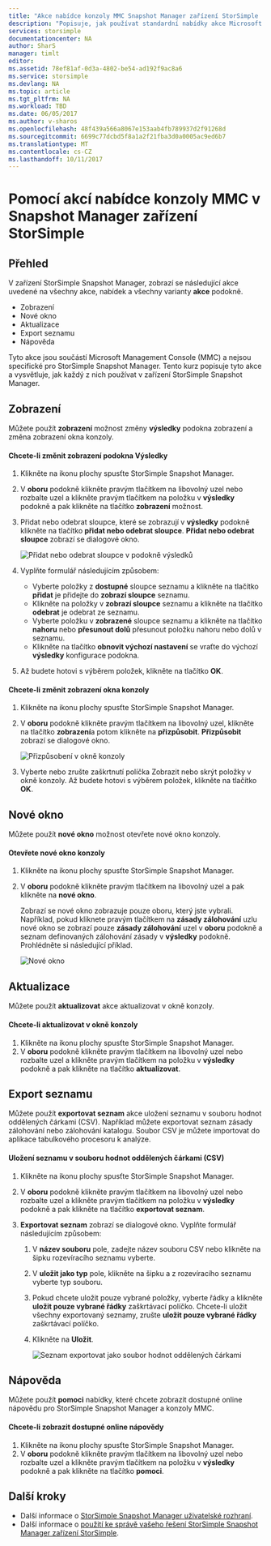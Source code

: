 ```yaml
---
title: "Akce nabídce konzoly MMC Snapshot Manager zařízení StorSimple | Microsoft Docs"
description: "Popisuje, jak používat standardní nabídky akce Microsoft Management Console (MMC) v zařízení StorSimple Snapshot Manager."
services: storsimple
documentationcenter: NA
author: SharS
manager: timlt
editor: 
ms.assetid: 78ef81af-0d3a-4802-be54-ad192f9ac8a6
ms.service: storsimple
ms.devlang: NA
ms.topic: article
ms.tgt_pltfrm: NA
ms.workload: TBD
ms.date: 06/05/2017
ms.author: v-sharos
ms.openlocfilehash: 48f439a566a8067e153aab4fb789937d2f91268d
ms.sourcegitcommit: 6699c77dcbd5f8a1a2f21fba3d0a0005ac9ed6b7
ms.translationtype: MT
ms.contentlocale: cs-CZ
ms.lasthandoff: 10/11/2017
---
```

# <a name="use-the-mmc-menu-actions-in-storsimple-snapshot-manager"></a>Pomocí akcí nabídce konzoly MMC v Snapshot Manager zařízení StorSimple

## <a name="overview"></a>Přehled
V zařízení StorSimple Snapshot Manager, zobrazí se následující akce uvedené na všechny akce, nabídek a všechny varianty **akce** podokně.

* Zobrazení
* Nové okno 
* Aktualizace 
* Export seznamu 
* Nápověda 

Tyto akce jsou součástí Microsoft Management Console (MMC) a nejsou specifické pro StorSimple Snapshot Manager. Tento kurz popisuje tyto akce a vysvětluje, jak každý z nich používat v zařízení StorSimple Snapshot Manager.

## <a name="view"></a>Zobrazení
Můžete použít **zobrazení** možnost změny **výsledky** podokna zobrazení a změna zobrazení okna konzoly. 

#### <a name="to-change-the-results-pane-view"></a>Chcete-li změnit zobrazení podokna Výsledky
1. Klikněte na ikonu plochy spusťte StorSimple Snapshot Manager.
2. V **oboru** podokně klikněte pravým tlačítkem na libovolný uzel nebo rozbalte uzel a klikněte pravým tlačítkem na položku v **výsledky** podokně a pak klikněte na tlačítko **zobrazení** možnost. 
3. Přidat nebo odebrat sloupce, které se zobrazují v **výsledky** podokně klikněte na tlačítko **přidat nebo odebrat sloupce**. **Přidat nebo odebrat sloupce** zobrazí se dialogové okno.
   
    ![Přidat nebo odebrat sloupce v podokně výsledků](./media/storsimple-snapshot-manager-mmc-menu/HCS_SSM_Add_remove_columns.png) 
4. Vyplňte formulář následujícím způsobem:
   
   * Vyberte položky z **dostupné** sloupce seznamu a klikněte na tlačítko **přidat** je přidejte do **zobrazí sloupce** seznamu. 
   * Klikněte na položky v **zobrazí sloupce** seznamu a klikněte na tlačítko **odebrat** je odebrat ze seznamu. 
   * Vyberte položku v **zobrazené** sloupce seznamu a klikněte na tlačítko **nahoru** nebo **přesunout dolů** přesunout položku nahoru nebo dolů v seznamu. 
   * Klikněte na tlačítko **obnovit výchozí nastavení** se vraťte do výchozí **výsledky** konfigurace podokna. 
5. Až budete hotovi s výběrem položek, klikněte na tlačítko **OK**. 

#### <a name="to-change-the-console-window-view"></a>Chcete-li změnit zobrazení okna konzoly
1. Klikněte na ikonu plochy spusťte StorSimple Snapshot Manager.
2. V **oboru** podokně klikněte pravým tlačítkem na libovolný uzel, klikněte na tlačítko **zobrazení**a potom klikněte na **přizpůsobit**. **Přizpůsobit** zobrazí se dialogové okno.
   
    ![Přizpůsobení v okně konzoly](./media/storsimple-snapshot-manager-mmc-menu/HCS_SSM_Customize.png) 
3. Vyberte nebo zrušte zaškrtnutí políčka Zobrazit nebo skrýt položky v okně konzoly. Až budete hotovi s výběrem položek, klikněte na tlačítko **OK**.

## <a name="new-window-from-here"></a>Nové okno
Můžete použít **nové okno** možnost otevřete nové okno konzoly.

#### <a name="to-open-a-new-console-window"></a>Otevřete nové okno konzoly
1. Klikněte na ikonu plochy spusťte StorSimple Snapshot Manager.
2. V **oboru** podokně klikněte pravým tlačítkem na libovolný uzel a pak klikněte na **nové okno**. 
   
    Zobrazí se nové okno zobrazuje pouze oboru, který jste vybrali. Například, pokud kliknete pravým tlačítkem na **zásady zálohování** uzlu nové okno se zobrazí pouze **zásady zálohování** uzel v **oboru** podokně a seznam definovaných zálohování zásady v **výsledky** podokně. Prohlédněte si následující příklad.
   
    ![Nové okno](./media/storsimple-snapshot-manager-mmc-menu/HCS_SSM_NewWindow.png) 

## <a name="refresh"></a>Aktualizace
Můžete použít **aktualizovat** akce aktualizovat v okně konzoly.

#### <a name="to-update-the-console-window"></a>Chcete-li aktualizovat v okně konzoly
1. Klikněte na ikonu plochy spusťte StorSimple Snapshot Manager.
2. V **oboru** podokně klikněte pravým tlačítkem na libovolný uzel nebo rozbalte uzel a klikněte pravým tlačítkem na položku v **výsledky** podokně a pak klikněte na tlačítko **aktualizovat**. 

## <a name="export-list"></a>Export seznamu
Můžete použít **exportovat seznam** akce uložení seznamu v souboru hodnot oddělených čárkami (CSV). Například můžete exportovat seznam zásady zálohování nebo zálohování katalogu. Soubor CSV je můžete importovat do aplikace tabulkového procesoru k analýze.

#### <a name="to-save-a-list-in-a-comma-separated-value-csv-file"></a>Uložení seznamu v souboru hodnot oddělených čárkami (CSV)
1. Klikněte na ikonu plochy spusťte StorSimple Snapshot Manager. 
2. V **oboru** podokně klikněte pravým tlačítkem na libovolný uzel nebo rozbalte uzel a klikněte pravým tlačítkem na položku v **výsledky** podokně a pak klikněte na tlačítko **exportovat seznam**. 
3. **Exportovat seznam** zobrazí se dialogové okno. Vyplňte formulář následujícím způsobem: 
   
   1. V **název souboru** pole, zadejte název souboru CSV nebo klikněte na šipku rozevíracího seznamu vyberte.
   2. V **uložit jako typ** pole, klikněte na šipku a z rozevíracího seznamu vyberte typ souboru.
   3. Pokud chcete uložit pouze vybrané položky, vyberte řádky a klikněte **uložit pouze vybrané řádky** zaškrtávací políčko. Chcete-li uložit všechny exportovaný seznamy, zrušte **uložit pouze vybrané řádky** zaškrtávací políčko.
   4. Klikněte na **Uložit**.
      
      ![Seznam exportovat jako soubor hodnot oddělených čárkami](./media/storsimple-snapshot-manager-mmc-menu/HCS_SSM_Export_List.png) 

## <a name="help"></a>Nápověda
Můžete použít **pomoci** nabídky, které chcete zobrazit dostupné online nápovědu pro StorSimple Snapshot Manager a konzoly MMC.

#### <a name="to-view-available-online-help"></a>Chcete-li zobrazit dostupné online nápovědy
1. Klikněte na ikonu plochy spusťte StorSimple Snapshot Manager.
2. V **oboru** podokně klikněte pravým tlačítkem na libovolný uzel nebo rozbalte uzel a klikněte pravým tlačítkem na položku v **výsledky** podokně a pak klikněte na tlačítko **pomoci**. 

## <a name="next-steps"></a>Další kroky
* Další informace o [StorSimple Snapshot Manager uživatelské rozhraní](storsimple-use-snapshot-manager.md).
* Další informace o [použití ke správě vašeho řešení StorSimple Snapshot Manager zařízení StorSimple](storsimple-snapshot-manager-admin.md).

